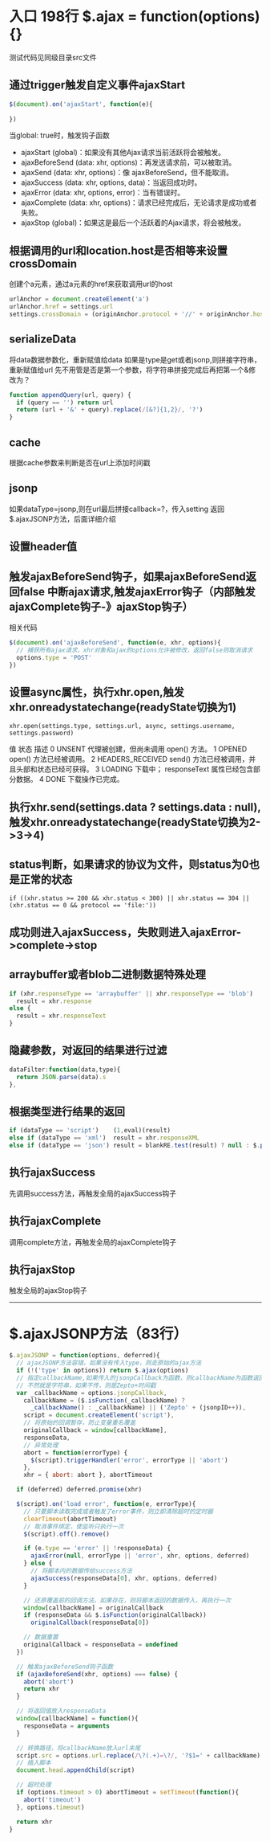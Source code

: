 # 入口 198行 $.ajax = function(options){}
测试代码见同级目录src文件

## 通过trigger触发自定义事件ajaxStart
```javascript
$(document).on('ajaxStart', function(e){
  
})
```

当global: true时，触发钩子函数
- ajaxStart (global)：如果没有其他Ajax请求当前活跃将会被触发。
- ajaxBeforeSend (data: xhr, options)：再发送请求前，可以被取消。
- ajaxSend (data: xhr, options)：像 ajaxBeforeSend，但不能取消。
- ajaxSuccess (data: xhr, options, data)：当返回成功时。
- ajaxError (data: xhr, options, error)：当有错误时。
- ajaxComplete (data: xhr, options)：请求已经完成后，无论请求是成功或者失败。
- ajaxStop (global)：如果这是最后一个活跃着的Ajax请求，将会被触发。

## 根据调用的url和location.host是否相等来设置crossDomain
创建个a元素，通过a元素的href来获取调用url的host
```javascript
urlAnchor = document.createElement('a')
urlAnchor.href = settings.url
settings.crossDomain = (originAnchor.protocol + '//' + originAnchor.host) !== (urlAnchor.protocol + '//' + urlAnchor.host)
```

## serializeData
将data数据参数化，重新赋值给data
如果是type是get或者jsonp,则拼接字符串，重新赋值给url
先不用管是否是第一个参数，将字符串拼接完成后再把第一个&修改为？
```javascript
function appendQuery(url, query) {
  if (query == '') return url
  return (url + '&' + query).replace(/[&?]{1,2}/, '?')
}
```

## cache
根据cache参数来判断是否在url上添加时间戳

## jsonp
如果dataType=jsonp,则在url最后拼接callback=?，传入setting 返回$.ajaxJSONP方法，后面详细介绍

## 设置header值

## 触发ajaxBeforeSend钩子，如果ajaxBeforeSend返回false 中断ajax请求,触发ajaxError钩子（内部触发ajaxComplete钩子-》ajaxStop钩子）
相关代码
```javascript
$(document).on('ajaxBeforeSend', function(e, xhr, options){
  // 捕获所有ajax请求，xhr对象和ajax的options允许被修改，返回false则取消请求
  options.type = 'POST'
})
```

## 设置async属性，执行xhr.open,触发xhr.onreadystatechange(readyState切换为1)
`xhr.open(settings.type, settings.url, async, settings.username, settings.password)`

值	状态	描述
0	UNSENT	代理被创建，但尚未调用 open() 方法。
1	OPENED	open() 方法已经被调用。
2	HEADERS_RECEIVED	send() 方法已经被调用，并且头部和状态已经可获得。
3	LOADING	下载中； responseText 属性已经包含部分数据。
4	DONE	下载操作已完成。

## 执行xhr.send(settings.data ? settings.data : null),触发xhr.onreadystatechange(readyState切换为2->3->4)

## status判断，如果请求的协议为文件，则status为0也是正常的状态
```if ((xhr.status >= 200 && xhr.status < 300) || xhr.status == 304 || (xhr.status == 0 && protocol == 'file:')) ```

## 成功则进入ajaxSuccess，失败则进入ajaxError->complete->stop

## arraybuffer或者blob二进制数据特殊处理
```javascript
if (xhr.responseType == 'arraybuffer' || xhr.responseType == 'blob')
  result = xhr.response
else {
  result = xhr.responseText
}
```

## 隐藏参数，对返回的结果进行过滤
```javascript
dataFilter:function(data,type){
  return JSON.parse(data).s
},
```

## 根据类型进行结果的返回
```javascript
if (dataType == 'script')    (1,eval)(result)
else if (dataType == 'xml')  result = xhr.responseXML
else if (dataType == 'json') result = blankRE.test(result) ? null : $.parseJSON(result)
```

## 执行ajaxSuccess
先调用success方法，再触发全局的ajaxSuccess钩子

## 执行ajaxComplete
调用complete方法，再触发全局的ajaxComplete钩子

## 执行ajaxStop
触发全局的ajaxStop钩子

---

# $.ajaxJSONP方法（83行）

```javascript
$.ajaxJSONP = function(options, deferred){
  // ajaxJSONP方法容错，如果没有传入type，则走原始的ajax方法
  if (!('type' in options)) return $.ajax(options)
  // 指定callbackName,如果传入的jsonpCallback为函数，则callbackName为函数返回值
  // 不然就是字符串，如果不传，则是Zepto+时间戳
  var _callbackName = options.jsonpCallback,
    callbackName = ($.isFunction(_callbackName) ?
      _callbackName() : _callbackName) || ('Zepto' + (jsonpID++)),
    script = document.createElement('script'),
    // 将原始的回调暂存，防止变量重名覆盖
    originalCallback = window[callbackName],
    responseData,
    // 异常处理
    abort = function(errorType) {
      $(script).triggerHandler('error', errorType || 'abort')
    },
    xhr = { abort: abort }, abortTimeout

  if (deferred) deferred.promise(xhr)

  $(script).on('load error', function(e, errorType){
    // 只要脚本读取完成或者触发了error事件，则立即清除超时的定时器
    clearTimeout(abortTimeout)
    // 取消事件绑定，使监听只执行一次
    $(script).off().remove()

    if (e.type == 'error' || !responseData) {
      ajaxError(null, errorType || 'error', xhr, options, deferred)
    } else {
      // 将脚本内的数据传给success方法
      ajaxSuccess(responseData[0], xhr, options, deferred)
    }

    // 还原覆盖前的回调方法，如果存在，则将脚本返回的数据传入，再执行一次
    window[callbackName] = originalCallback
    if (responseData && $.isFunction(originalCallback))
      originalCallback(responseData[0])

    // 数据重置
    originalCallback = responseData = undefined
  })

  // 触发ajaxBeforeSend钩子函数
  if (ajaxBeforeSend(xhr, options) === false) {
    abort('abort')
    return xhr
  }

  // 将返回值放入responseData
  window[callbackName] = function(){
    responseData = arguments
  }

  // 转换路径，将callbackName放入url末尾
  script.src = options.url.replace(/\?(.+)=\?/, '?$1=' + callbackName)
  // 插入脚本
  document.head.appendChild(script)

  // 超时处理
  if (options.timeout > 0) abortTimeout = setTimeout(function(){
    abort('timeout')
  }, options.timeout)

  return xhr
}
```

